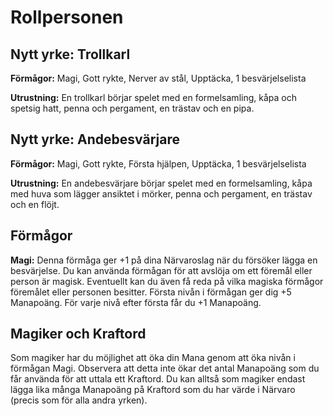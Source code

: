 # Rollpersonen

## Nytt yrke: Trollkarl

**Förmågor:** Magi, Gott rykte, Nerver av stål, Upptäcka, 1 besvärjelselista

**Utrustning:** En trollkarl börjar spelet med en formelsamling, kåpa och spetsig hatt, penna och pergament, en trästav och en pipa.

## Nytt yrke: Andebesvärjare

**Förmågor:** Magi, Gott rykte, Första hjälpen, Upptäcka, 1 besvärjelselista

**Utrustning:** En andebesvärjare börjar spelet med en formelsamling, kåpa med huva som lägger ansiktet i mörker, penna och pergament, en trästav och en flöjt.

## Förmågor
**Magi:** Denna förmåga ger +1 på dina Närvaroslag när du försöker lägga en besvärjelse. Du kan använda förmågan för att avslöja om ett föremål eller person är magisk. Eventuellt kan du även få reda på vilka magiska förmågor föremålet eller personen besitter.
Första nivån i förmågan ger dig +5 Manapoäng. För varje nivå efter första får du +1 Manapoäng.

## Magiker och Kraftord
Som magiker har du möjlighet att öka din Mana genom att öka nivån i förmågan Magi. Observera att detta inte ökar det antal Manapoäng som du får använda för att uttala ett Kraftord. Du kan alltså som magiker endast lägga lika många Manapoäng på Kraftord som du har värde i Närvaro (precis som för alla andra yrken).
